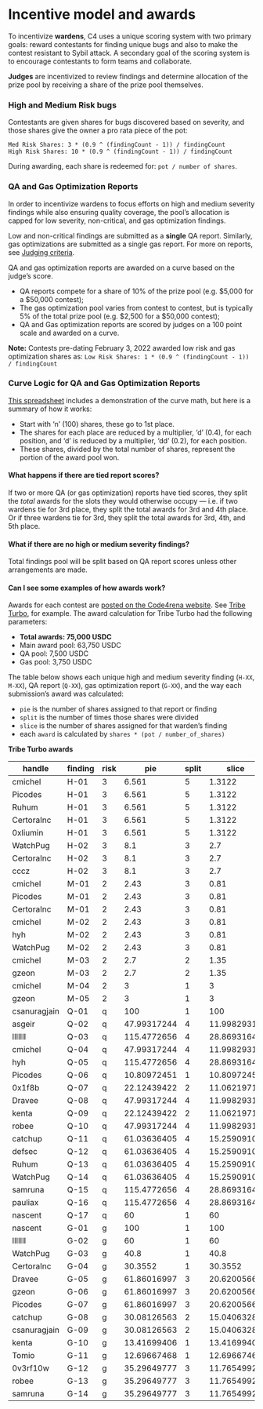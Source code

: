 # Incentive model and awards

To incentivize **wardens**, C4 uses a unique scoring system with two primary goals: reward contestants for finding unique bugs and also to make the contest resistant to Sybil attack. A secondary goal of the scoring system is to encourage contestants to form teams and collaborate.

**Judges** are incentivized to review findings and determine allocation of the prize pool by receiving a share of the prize pool themselves.

### High and Medium Risk bugs

Contestants are given shares for bugs discovered based on severity, and those shares give the owner a pro rata piece of the pot:

`Med Risk Shares: 3 * (0.9 ^ (findingCount - 1)) / findingCount`\
`High Risk Shares: 10 * (0.9 ^ (findingCount - 1)) / findingCount`

During awarding, each share is redeemed for: `pot / number of shares`.

### QA and Gas Optimization Reports

In order to incentivize wardens to focus efforts on high and medium severity findings while also ensuring quality coverage, the pool’s allocation is capped for low severity, non-critical, and gas optimization findings.

Low and non-critical findings are submitted as a **single** QA report. Similarly, gas optimizations are submitted as a single gas report. For more on reports, see [Judging criteria](https://docs.code4rena.com/roles/wardens/judging-criteria).

QA and gas optimization reports are awarded on a curve based on the judge’s score.

* QA reports compete for a share of 10% of the prize pool (e.g. $5,000 for a $50,000 contest);
* The gas optimization pool varies from contest to contest, but is typically 5% of the total prize pool (e.g. $2,500 for a $50,000 contest);
* QA and Gas optimization reports are scored by judges on a 100 point scale and awarded on a curve.

**Note:** Contests pre-dating February 3, 2022 awarded low risk and gas optimization shares as: `Low Risk Shares: 1 * (0.9 ^ (findingCount - 1)) / findingCount`

### Curve Logic for QA and Gas Optimization Reports

[This spreadsheet](https://docs.google.com/spreadsheets/d/1qTQ7PApFMwpUFikcHHtww7p1oncPLj\_y-UY\_SZq6qFg/edit?usp=sharing) includes a demonstration of the curve math, but here is a summary of how it works:

* Start with ‘n’ (100) shares, these go to 1st place.
* The shares for each place are reduced by a multiplier, ‘d’ (0.4), for each position, and ‘d’ is reduced by a multiplier, ‘dd’ (0.2), for each position.
* These shares, divided by the total number of shares, represent the portion of the award pool won.

#### What happens if there are tied report scores?

If two or more QA (or gas optimization) reports have tied scores, they split the _total_ awards for the slots they would otherwise occupy — i.e. if two wardens tie for 3rd place, they split the total awards for 3rd and 4th place. Or if three wardens tie for 3rd, they split the total awards for 3rd, 4th, and 5th place.

#### What if there are no high or medium severity findings?

Total findings pool will be split based on QA report scores unless other arrangements are made.

#### Can I see some examples of how awards work?

Awards for each contest are [posted on the Code4rena website](https://code4rena.com/contests). See [Tribe Turbo](https://code4rena.com/contests/2022-02-tribe-turbo-contest), for example. The award calculation for Tribe Turbo had the following parameters:

* **Total awards: 75,000 USDC**
* Main award pool: 63,750 USDC
* QA pool: 7,500 USDC
* Gas pool: 3,750 USDC

The table below shows each unique high and medium severity finding (`H-XX`, `M-XX`), QA report (`Q-XX`), gas optimization report (`G-XX`), and the way each submission’s award was calculated:

* `pie` is the number of shares assigned to that report or finding
* `split` is the number of times those shares were divided
* `slice` is the number of shares assigned for that warden’s finding
* each `award` is calculated by `shares * (pot / number_of_shares)`

**Tribe Turbo awards**

| **handle**   | **finding** | **risk** | **pie**     | **split** | **slice**   | **award**   |
| ------------ | ----------- | -------- | ----------- | --------- | ----------- | ----------- |
| cmichel      | H-01        | 3        | 6.561       | 5         | 1.3122      | 2964.20219  |
| Picodes      | H-01        | 3        | 6.561       | 5         | 1.3122      | 2964.20219  |
| Ruhum        | H-01        | 3        | 6.561       | 5         | 1.3122      | 2964.20219  |
| CertoraInc   | H-01        | 3        | 6.561       | 5         | 1.3122      | 2964.20219  |
| 0xliumin     | H-01        | 3        | 6.561       | 5         | 1.3122      | 2964.20219  |
| WatchPug     | H-02        | 3        | 8.1         | 3         | 2.7         | 6099.181461 |
| CertoraInc   | H-02        | 3        | 8.1         | 3         | 2.7         | 6099.181461 |
| cccz         | H-02        | 3        | 8.1         | 3         | 2.7         | 6099.181461 |
| cmichel      | M-01        | 2        | 2.43        | 3         | 0.81        | 1829.754438 |
| Picodes      | M-01        | 2        | 2.43        | 3         | 0.81        | 1829.754438 |
| CertoraInc   | M-01        | 2        | 2.43        | 3         | 0.81        | 1829.754438 |
| cmichel      | M-02        | 2        | 2.43        | 3         | 0.81        | 1829.754438 |
| hyh          | M-02        | 2        | 2.43        | 3         | 0.81        | 1829.754438 |
| WatchPug     | M-02        | 2        | 2.43        | 3         | 0.81        | 1829.754438 |
| cmichel      | M-03        | 2        | 2.7         | 2         | 1.35        | 3049.59073  |
| gzeon        | M-03        | 2        | 2.7         | 2         | 1.35        | 3049.59073  |
| cmichel      | M-04        | 2        | 3           | 1         | 3           | 6776.86829  |
| gzeon        | M-05        | 2        | 3           | 1         | 3           | 6776.86829  |
| csanuragjain | Q-01        | q        | 100         | 1         | 100         | 1796.661426 |
| asgeir       | Q-02        | q        | 47.99317244 | 4         | 11.99829311 | 215.5687041 |
| IllIllI      | Q-03        | q        | 115.4772656 | 4         | 28.8693164  | 518.6838717 |
| cmichel      | Q-04        | q        | 47.99317244 | 4         | 11.99829311 | 215.5687041 |
| hyh          | Q-05        | q        | 115.4772656 | 4         | 28.8693164  | 518.6838717 |
| Picodes      | Q-06        | q        | 10.80972451 | 1         | 10.80972451 | 194.2141505 |
| 0x1f8b       | Q-07        | q        | 22.12439422 | 2         | 11.06219711 | 198.7502283 |
| Dravee       | Q-08        | q        | 47.99317244 | 4         | 11.99829311 | 215.5687041 |
| kenta        | Q-09        | q        | 22.12439422 | 2         | 11.06219711 | 198.7502283 |
| robee        | Q-10        | q        | 47.99317244 | 4         | 11.99829311 | 215.5687041 |
| catchup      | Q-11        | q        | 61.03636405 | 4         | 15.25909101 | 274.1542022 |
| defsec       | Q-12        | q        | 61.03636405 | 4         | 15.25909101 | 274.1542022 |
| Ruhum        | Q-13        | q        | 61.03636405 | 4         | 15.25909101 | 274.1542022 |
| WatchPug     | Q-14        | q        | 61.03636405 | 4         | 15.25909101 | 274.1542022 |
| samruna      | Q-15        | q        | 115.4772656 | 4         | 28.8693164  | 518.6838717 |
| pauliax      | Q-16        | q        | 115.4772656 | 4         | 28.8693164  | 518.6838717 |
| nascent      | Q-17        | q        | 60          | 1         | 60          | 1077.996855 |
| nascent      | G-01        | g        | 100         | 1         | 100         | 975.2753344 |
| IllIllI      | G-02        | g        | 60          | 1         | 60          | 585.1652006 |
| WatchPug     | G-03        | g        | 40.8        | 1         | 40.8        | 397.9123364 |
| CertoraInc   | G-04        | g        | 30.3552     | 1         | 30.3552     | 296.0467783 |
| Dravee       | G-05        | g        | 61.86016997 | 3         | 20.62005666 | 201.1023265 |
| gzeon        | G-06        | g        | 61.86016997 | 3         | 20.62005666 | 201.1023265 |
| Picodes      | G-07        | g        | 61.86016997 | 3         | 20.62005666 | 201.1023265 |
| catchup      | G-08        | g        | 30.08126563 | 2         | 15.04063282 | 146.687582  |
| csanuragjain | G-09        | g        | 30.08126563 | 2         | 15.04063282 | 146.687582  |
| kenta        | G-10        | g        | 13.41699406 | 1         | 13.41699406 | 130.8526337 |
| Tomio        | G-11        | g        | 12.69667468 | 1         | 12.69667468 | 123.8275364 |
| 0v3rf10w     | G-12        | g        | 35.29649777 | 3         | 11.76549926 | 114.7460122 |
| robee        | G-13        | g        | 35.29649777 | 3         | 11.76549926 | 114.7460122 |
| samruna      | G-14        | g        | 35.29649777 | 3         | 11.76549926 | 114.7460122 |
